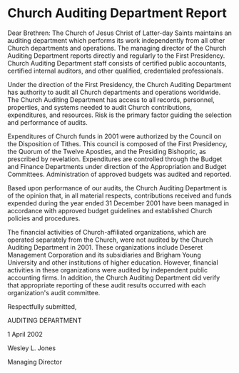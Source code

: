 # Church Auditing Department Report

Dear Brethren: The Church of Jesus Christ of Latter-day Saints maintains an
auditing department which performs its work independently from all other
Church departments and operations. The managing director of the Church
Auditing Department reports directly and regularly to the First Presidency.
Church Auditing Department staff consists of certified public accountants,
certified internal auditors, and other qualified, credentialed professionals.

Under the direction of the First Presidency, the Church Auditing Department
has authority to audit all Church departments and operations worldwide. The
Church Auditing Department has access to all records, personnel, properties,
and systems needed to audit Church contributions, expenditures, and resources.
Risk is the primary factor guiding the selection and performance of audits.

Expenditures of Church funds in 2001 were authorized by the Council on the
Disposition of Tithes. This council is composed of the First Presidency, the
Quorum of the Twelve Apostles, and the Presiding Bishopric, as prescribed by
revelation. Expenditures are controlled through the Budget and Finance
Departments under direction of the Appropriation and Budget Committees.
Administration of approved budgets was audited and reported.

Based upon performance of our audits, the Church Auditing Department is of the
opinion that, in all material respects, contributions received and funds
expended during the year ended 31 December 2001 have been managed in
accordance with approved budget guidelines and established Church policies and
procedures.

The financial activities of Church-affiliated organizations, which are
operated separately from the Church, were not audited by the Church Auditing
Department in 2001. These organizations include Deseret Management Corporation
and its subsidiaries and Brigham Young University and other institutions of
higher education. However, financial activities in these organizations were
audited by independent public accounting firms. In addition, the Church
Auditing Department did verify that appropriate reporting of these audit
results occurred with each organization's audit committee.

Respectfully submitted,

AUDITING DEPARTMENT

1 April 2002

Wesley L. Jones

Managing Director

